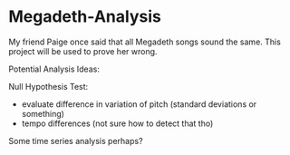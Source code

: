 # Megadeth-Analysis
My friend Paige once said that all Megadeth songs sound the same. This project will be used to prove her wrong. 


Potential Analysis Ideas:

Null Hypothesis Test:
  - evaluate difference in variation of pitch (standard deviations or something)
  - tempo differences (not sure how to detect that tho)
 
 Some time series analysis perhaps?
